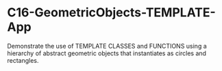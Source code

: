 # C16-GeometricObjects-TEMPLATE-App
Demonstrate the use of TEMPLATE CLASSES and FUNCTIONS using 
a hierarchy of abstract geometric objects that instantiates
as circles and rectangles.

